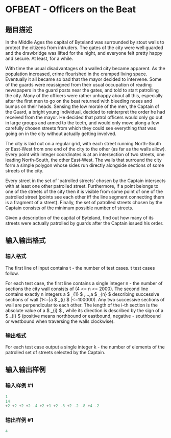# OFBEAT - Officers on the Beat

## 题目描述

In the Middle Ages the capital of Byteland was surrounded by stout walls to protect the citizens from intruders. The gates of the city were well guarded and the drawbridge was lifted for the night, and everyone felt pretty happy and secure. At least, for a while.

With time the usual disadvantages of a walled city became apparent. As the population increased, crime flourished in the cramped living space. Eventually it all became so bad that the mayor decided to intervene. Some of the guards were reassigned from their usual occupation of reading newspapers in the guard posts near the gates, and told to start patrolling the city. Many of the officers were rather unhappy about all this, especially after the first men to go on the beat returned with bleeding noses and bumps on their heads. Sensing the low morale of the men, the Captain of the Guard, a bright young individual, decided to reinterpret the order he had received from the mayor. He decided that patrol officers would only go out in large groups and armed to the teeth, and would only move along a few carefully chosen streets from which they could see everything that was going on in the city without actually getting involved.

The city is laid out on a regular grid, with each street running North-South or East-West from one end of the city to the other (as far as the walls allow). Every point with integer coordinates is at an intersection of two streets, one leading North-South, the other East-West. The walls that surround the city form a simple polygon whose sides run directly alongside sections of some streets of the city.

Every street in the set of 'patrolled streets' chosen by the Captain intersects with at least one other patrolled street. Furthermore, if a point belongs to one of the streets of the city then it is visible from some point of one of the patrolled street (points see each other iff the line segment connecting them is a fragment of a street). Finally, the set of patrolled streets chosen by the Captain consists of the minimum possible number of streets.

Given a description of the capital of Byteland, find out how many of its streets were actually patrolled by guards after the Captain issued his order.

## 输入输出格式

### 输入格式

 The first line of input contains t - the number of test cases. t test cases follow.

For each test case, the first line contains a single integer n - the number of sections the city wall consists of (4 <= n <= 2000). The second line contains exactly n integers a $ _{1} $ ,...,a $ _{n} $ describing successive sections of wall (1<=|a $ _{i} $ |<=100000). Any two successive sections of wall are perpendicular to each other. The length of the i-th section is the absolute value of a $ _{i} $ , while its direction is described by the sign of a $ _{i} $ (positive means northbound or eastbound, negative - southbound or westbound when traversing the walls clockwise).

### 输出格式

 For each test case output a single integer k - the number of elements of the patrolled set of streets selected by the Captain.

## 输入输出样例

### 输入样例 #1

```cpp
1
14
+2 +2 +2 +2 -4 +2 +1 +2 -3 +2 -2 -8 +4 -2
```


### 输出样例 #1

```cpp
4
```


